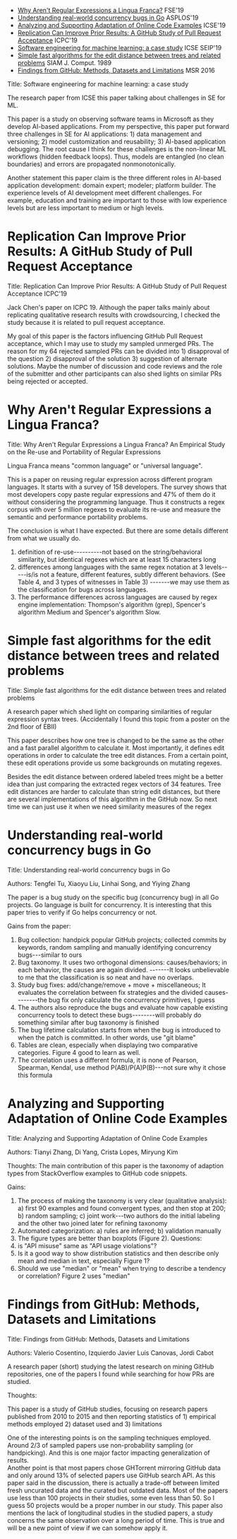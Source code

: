* [Why Aren't Regular Expressions a Lingua Franca?](#regexlinguafranca) FSE'19
* [Understanding real-world concurrency bugs in Go](#concurrencybugstudygo) ASPLOS'19
* [Analyzing and Supporting Adaptation of Online Code Examples](#onlinecodeadaptation) ICSE'19
* [Replication Can Improve Prior Results: A GitHub Study of Pull Request Acceptance](#pr_acceptance) ICPC'19
* [Software engineering for machine learning: a case study](#seForml) ICSE SEIP'19
* [Simple fast algorithms for the edit distance between trees and related problems](#TreeDistance) SIAM J. Comput. 1989
* [Findings from GitHub: Methods, Datasets and Limitations](#GithubStudy) MSR 2016

<a name="seForml"></a>
Title: Software engineering for machine learning: a case study

The research paper from ICSE this paper talking about challenges in SE for ML.

This paper is a study on observing software teams in Microsoft as they develop AI-based applications. 
From my perspective, this paper put forward three challenges in SE for AI applications: 1) data management and versioning; 2) model customization and reusability; 3) AI-based application debugging. The root cause I think for these challenges is the non-linear ML workflows (hidden feedback loops).  Thus, models are entangled (no clean boundaries) and errors are propagated nonmonotonically.

Another statement this paper claim is the three different roles in AI-based application development: domain expert; modeler; platform builder.  The experience levels of AI development meet different challenges. For example, education and training are important to those with low experience levels but are less important to medium or high levels.

<a name="pr_acceptance"></a>
# Replication Can Improve Prior Results: A GitHub Study of Pull Request Acceptance
Title: Replication Can Improve Prior Results: A GitHub Study of Pull Request Acceptance ICPC'19

Jack Chen's paper on ICPC 19. Although the paper talks mainly about replicating qualitative research results with crowdsourcing, I checked the study because it is related to pull request acceptance. 

My goal of this paper is the factors influencing GitHub Pull Request acceptance, which I may use to study my sampled unmerged PRs. The reason for my 64 rejected sampled PRs can be divided into 1) disapproval of the question 2) disapproval of the solution 3) suggestion of alternate solutions. Maybe the number of discussion and code reviews and the role of the submitter and other participants can also shed lights on similar PRs being rejected or accepted.

<a name="regexlinguafranca"></a>
# Why Aren't Regular Expressions a Lingua Franca?
Title: Why Aren't Regular Expressions a Lingua Franca? An Empirical Study on the Re-use and Portability of Regular Expressions 

Lingua Franca means "common language" or "universal language". 

This is a paper on reusing regular expression across different program languages. It starts with a survey of 158 developers. The survey shows that most developers copy paste regular expressions and 47% of them do it without considering the programming language. 
Thus it constructs a regex corpus with over 5 million regexes to evaluate its re-use and measure the semantic and performance portability problems. 

The conclusion is what I have expected. But there are some details different from what we usually do. 
1) definition of re-use----------not based on the string/behavioral similarity, but identical regexes which are at least 15 characters long
2) differences among languages with the same regex notation at 3 levels-----is/is not a feature, different features, subtly different behaviors. (See Table 4, and 3 types of witnesses in Table 3)
-------we may use them as the classification for bugs across languages.
3) The performance differences across languages are caused by regex engine implementation: Thompson's algorithm (grep), Spencer's algorithm Medium and Spencer's algorithm Slow. 

<a name="TreeDistance"></a>
# Simple fast algorithms for the edit distance between trees and related problems
Title: Simple fast algorithms for the edit distance between trees and related problems

A research paper which shed light on comparing similarities of regular expression syntax trees. (Accidentally I found this topic from a poster on the 2nd floor of EBII) 

This paper describes how one tree is changed to be the same as the other and a fast parallel algorithm to calculate it. Most importantly, it defines edit operations in order to calculate the tree edit distances. From a certain point, these edit operations provide us some backgrounds on mutating regexes. 

Besides the edit distance between ordered labeled trees might be a better idea than just comparing the extracted regex vectors of 34 features. Tree edit distances are harder to calculate than string edit distances, but there are several implementations of this algorithm in the GitHub now. So next time we can just use it when we need similarity measures of the regex 

<a name="ConcurrencyBugStudyGo"></a>
# Understanding real-world concurrency bugs in Go
Title: Understanding real-world concurrency bugs in Go

Authors: Tengfei Tu, Xiaoyu Liu, Linhai Song, and Yiying Zhang

The paper is a bug study on the specific bug (concurrency bug) in all Go projects. Go language is built for concurrency. It is interesting that this paper tries to verify if Go helps concurrency or not.

Gains from the paper:
1) Bug collection: handpick popular GitHub projects; collected commits by keywords, random sampling and manually identifying concurrency bugs---similar to ours
2) Bug taxonomy. It uses two orthogonal dimensions: causes/behaviors; in each behavior, the causes are again divided. -------It looks unbelievable to me that the classification is so neat and have no overlaps. 
3) Study bug fixes: add/change/remove + move + miscellaneous; It evaluates the correlation between fix strategies and the divided causes--------the bug fix only calculate the concurrency primitives, I guess
4) The authors also reproduce the bugs and evaluate how capable existing concurrency tools to detect these bugs--------will probably do something similar after bug taxonomy is finished
5) The bug lifetime calculation starts from when the bug is introduced to when the patch is committed. In other words, use "git blame" 
6) Tables are clean, especially when displaying two comparative categories. Figure 4 good to learn as well. 
7) The correlation uses a different formula, it is none of Pearson, Spearman, Kendal, use method P(AB)/P(A)P(B)---not sure why it chose this formula

<a name="OnlineCodeAdaptation"></a>
# Analyzing and Supporting Adaptation of Online Code Examples
Title: Analyzing and Supporting Adaptation of Online Code Examples 

Authors: Tianyi Zhang, Di Yang, Crista Lopes, Miryung Kim

Thoughts: The main contribution of this paper is the taxonomy of adaption types from StackOverflow examples to GitHub code snippets. 

Gains:
1) The process of making the taxonomy is very clear (qualitative analysis): a) first 90 examples and found convergent types, and then stop at 200; b) random sampling; c) joint work---two authors do the initial labeling and the other two joined later for refining taxonomy
2) Automated categorization: a) rules are inferred; b) validation manually
3) The figure types are better than boxplots (Figure 2).
Questions:
1) is "API misuse" same as "API usage violations"?
2) Is it a good way to show distribution statistics and then describe only mean and median in text, especially Figure 1?
3) Should we use "median" or "mean"  when trying to describe a tendency or correlation? Figure 2 uses "median" 

<a name="GithubStudy"></a>
# Findings from GitHub: Methods, Datasets and Limitations
Title: Findings from GitHub: Methods, Datasets and Limitations

Authors: Valerio Cosentino, Izquierdo Javier Luis Canovas, Jordi Cabot

A research paper (short) studying the latest research on mining GitHub repositories, one of the papers I found while searching for how PRs are studied.

Thoughts:

This paper is a study of GitHub studies, focusing on research papers published from 2010 to 2015 and then reporting statistics of 1) empirical methods employed 2) dataset used and 3) limitations

One of the interesting points is on the sampling techniques employed. Around 2/3 of sampled papers use non-probability sampling (or handpicking). And this is one major factor impacting generalization of results.  
Another point is that most papers chose GHTorrent mirroring GitHub data and only around 13% of selected papers use GitHub search API. As this paper said in the discussion, there is actually a trade-off between limited fresh uncurated data and the curated but outdated data.  Most of the papers use less than 100 projects in their studies, some even less than 50.  So I guess 50 projects would be a proper number in our study.
This paper also mentions the lack of longitudinal studies in the studied papers, a study concerns the same observation over a long period of time. This is true and will be a new point of view if we can somehow apply it.
